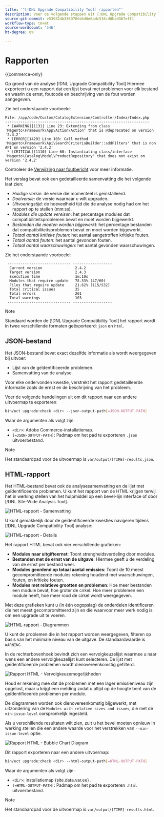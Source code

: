 ```yaml
---
title: '"[!DNL Upgrade Compatibility Tool] rapporten"'
description: Voer de volgende stappen uit [!DNL Upgrade Compatibility Tool] op uw Adobe Commerce-project.
source-git-commit: e539824b336978debd6e6adc538cd8bad367eff1
workflow-type: tm+mt
source-wordcount: '546'
ht-degree: 0%

---
```



# Rapporten

{{commerce-only}

Op grond van de analyse [!DNL Upgrade Compatibility Tool] Hiermee exporteert u een rapport dat een lijst bevat met problemen voor elk bestand en waarin de ernst, foutcode en beschrijving van de fout worden aangegeven.

Zie het onderstaande voorbeeld:

```terminal
File: /app/code/Custom/CatalogExtension/Controller/Index/Index.php
------------------------------------------------------------------
 * [WARNING][1131] Line 23: Extending from class 'Magento\Framework\App\Action\Action' that is @deprecated on version '2.4.2'
 * [ERROR][1429] Line 103: Call method 'Magento\Framework\Api\SearchCriteriaBuilder::addFilters' that is non API on version '2.4.2'
 * [CRITICAL][1110] Line 60: Instantiating class/interface 'Magento\Catalog\Model\ProductRepository' that does not exist on version '2.4.2'
```

Controleer de [Verwijzing naar foutbericht](../upgrade-compatibility-tool/error-messages.md) voor meer informatie.

Het verslag bevat ook een gedetailleerde samenvatting die het volgende laat zien:

- *Huidige versie*: de versie die momenteel is geïnstalleerd.
- *Doelversie*: de versie waarnaar u wilt upgraden.
- *Uitvoeringstijd*: de hoeveelheid tijd die de analyse nodig had om het rapport op te stellen (mm:ss).
- *Modules die update vereisen*: het percentage modules dat compatibiliteitsproblemen bevat en moet worden bijgewerkt.
- *Bestanden die moeten worden bijgewerkt*: het percentage bestanden dat compatibiliteitsproblemen bevat en moet worden bijgewerkt.
- *Totaal aantal kritieke fouten*: het aantal aangetroffen kritieke fouten.
- *Totaal aantal fouten*: het aantal gevonden fouten.
- *Totaal aantal waarschuwingen*: het aantal gevonden waarschuwingen.

Zie het onderstaande voorbeeld:

```terminal
 ----------------------------- ------------------
  Current version               2.4.2
  Target version                2.4.3
  Execution time                1m:10s
  Modules that require update   78.33% (47/60)
  Files that require update     21.62% (115/532)
  Total critical issues         35
  Total errors                  201
  Total warnings                103
 ----------------------------- ------------------
```

>[!NOTE]
>
>Standaard worden de [!DNL Upgrade Compatibility Tool] het rapport wordt in twee verschillende formaten geëxporteerd: `json` en `html`.

## JSON-bestand

Het JSON-bestand bevat exact dezelfde informatie als wordt weergegeven bij uitvoer:

- Lijst van de geïdentificeerde problemen.
- Samenvatting van de analyse.

Voor elke ondervonden kwestie, verstrekt het rapport gedetailleerde informatie zoals de ernst en de beschrijving van het probleem.

Voer de volgende handelingen uit om dit rapport naar een andere uitvoermap te exporteren:

```bash
bin/uct upgrade:check <dir> --json-output-path[=JSON-OUTPUT-PATH]
```

Waar de argumenten als volgt zijn:

- `<dir>`: Adobe Commerce-installatiemap.
- `[=JSON-OUTPUT-PATH]`: Padmap om het pad te exporteren `.json` uitvoerbestand.

>[!NOTE]
>
>Het standaardpad voor de uitvoermap is `var/output/[TIME]-results.json`.

## HTML-rapport

Het HTML-bestand bevat ook de analysesamenvatting en de lijst met geïdentificeerde problemen. U kunt het rapport van de HTML krijgen terwijl het in werking stellen van het hulpmiddel op een bevel-lijn interface of door [!DNL Site-Wide Analysis Tool].

![HTML-rapport - Samenvatting](../../assets/upgrade-guide/uct-html-summary.png)

U kunt gemakkelijk door de geïdentificeerde kwesties navigeren tijdens [!DNL Upgrade Compatibility Tool] analyse:

![HTML-rapport - Details](../../assets/upgrade-guide/uct-html-details.png)

Het rapport HTML bevat ook vier verschillende grafieken:

- **Modules naar uitgifteernst**: Toont strengheidsverdeling door modules.
- **Bestanden met de ernst van de uitgave**: Hiermee geeft u de verdeling van de ernst per bestand weer.
- **Modules geordend op totaal aantal emissies**: Toont de 10 meest gecompromitteerde modules rekening houdend met waarschuwingen, fouten, en kritieke fouten.
- **Modules met relatieve grootten en problemen**: Hoe meer bestanden een module bevat, hoe groter de cirkel. Hoe meer problemen een module heeft, hoe meer rood de cirkel wordt weergegeven.

Met deze grafieken kunt u (in één oogopslag) de onderdelen identificeren die het meest gecompromitteerd zijn en die waarvoor meer werk nodig is om een upgrade uit te voeren.

![HTML-rapport - Diagrammen](../../assets/upgrade-guide/uct-html-diagrams.png)

U kunt de problemen die in het rapport worden weergegeven, filteren op basis van het minimale niveau van de uitgave. De standaardwaarde is `WARNING`.

In de rechterbovenhoek bevindt zich een vervolgkeuzelijst waarmee u naar wens een andere vervolgkeuzelijst kunt selecteren. De lijst met geïdentificeerde problemen wordt dienovereenkomstig gefilterd.

![Rapport HTML - Vervolgkeuzemogelijkheden](../../assets/upgrade-guide/uct-html-filtered-issues-list.png)

Houd er rekening mee dat de problemen met een lager emissieniveau zijn opgelost, maar u krijgt een melding zodat u altijd op de hoogte bent van de geïdentificeerde problemen per module.

De diagrammen worden ook dienovereenkomstig bijgewerkt, met uitzondering van de `Modules with relative sizes and issues`, die met de `min-issue-level` oorspronkelijk ingesteld.

Als u verschillende resultaten wilt zien, zult u het bevel moeten opnieuw in werking stellen die een andere waarde voor het verstrekken van `--min-issue-level` optie.

![Rapport HTML - Bubble Chart Diagram](../../assets/upgrade-guide/uct-html-filtered-diagrams.png)

Dit rapport exporteren naar een andere uitvoermap:

```bash
bin/uct upgrade:check <dir> --html-output-path[=HTML-OUTPUT-PATH]
```

Waar de argumenten als volgt zijn:

- `<dir>`: installatiemap {site.data.var.ee} .
- `[=HTML-OUTPUT-PATH]`: Padmap om het pad te exporteren `.html` uitvoerbestand.

>[!NOTE]
>
> Het standaardpad voor de uitvoermap is `var/output/[TIME]-results.html`.

